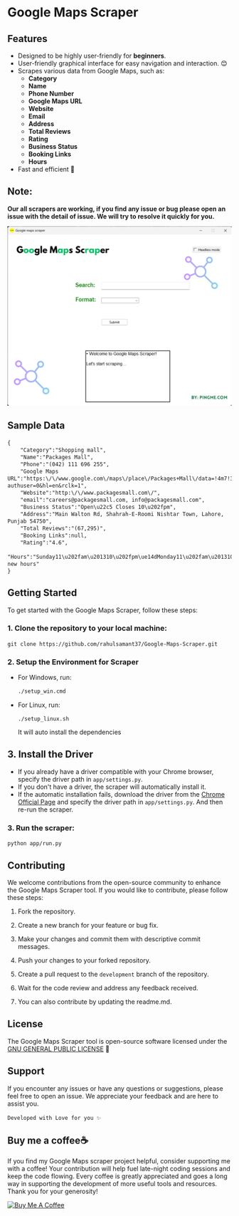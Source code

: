 # Google Maps Scraper



## Features
- Designed to be highly user-friendly for **beginners**.
- User-friendly graphical interface for easy navigation and interaction. 😊
- Scrapes various data from Google Maps, such as:
  - **Category**
  - **Name**
  - **Phone Number**
  - **Google Maps URL**
  - **Website**
  - **Email**
  - **Address**
  - **Total Reviews**
  - **Rating**
  - **Business Status**
  - **Booking Links**
  - **Hours**
- Fast and efficient 🚀




## Note: 
**Our all scrapers are working, if you find any issue or bug please open an issue with the detail of issue. We will try to resolve it quickly for you.**

<img src="Readme_assets/app.png" alt="Pingme open sourced google maps scraper">

## Sample Data
    {
        "Category":"Shopping mall",
        "Name":"Packages Mall",
        "Phone":"(042) 111 696 255",
        "Google Maps URL":"https:\/\/www.google.com\/maps\/place\/Packages+Mall\/data=!4m7!3m6!1s0x39190680e8f2d445:0x32ba63a1571efb2a!8m2!3d31.4715199!4d74.3555422!16s%2Fg%2F11gmxj94jy!19sChIJRdTy6IAGGTkRKvseV6FjujI?authuser=0&hl=en&rclk=1",
        "Website":"http:\/\/www.packagesmall.com\/",
        "email":"careers@packagesmall.com, info@packagesmall.com",
        "Business Status":"Open\u22c5 Closes 10\u202fpm",
        "Address":"Main Walton Rd, Shahrah-E-Roomi Nishtar Town, Lahore, Punjab 54750",
        "Total Reviews":"(67,295)",
        "Booking Links":null,
        "Rating":"4.6",
        "Hours":"Sunday11\u202fam\u201310\u202fpm\ue14dMonday11\u202fam\u201310\u202fpm\ue14dTuesday11\u202fam\u201310\u202fpm\ue14dWednesday11\u202fam\u201310\u202fpm\ue14dThursday11\u202fam\u201310\u202fpm\ue14dFriday11\u202fam\u201310\u202fpm\ue14dSaturday11\u202fam\u201310\u202fpm\ue14dSuggest new hours"
    }

## Getting Started

To get started with the Google Maps Scraper, follow these steps:

### 1. Clone the repository to your local machine:

   ```shell
   git clone https://github.com/rahulsamant37/Google-Maps-Scraper.git
   ```

### 2. Setup the Environment for Scraper

- For Windows, run:
  ```bash
  ./setup_win.cmd
   ```
- For Linux, run:
   ```
   ./setup_linux.sh
   ```

   It will auto install the dependencies

## 3. Install the Driver

   - If you already have a driver compatible with your Chrome browser, specify the driver path in `app/settings.py`.
   - If you don't have a driver, the scraper will automatically install it.
   - If the automatic installation fails, download the driver from the [Chrome Official Page](https://googlechromelabs.github.io/chrome-for-testing/#stable) and specify the driver path in `app/settings.py`. And then re-run the scraper.

### 3. Run the scraper:
   ```shell
   python app/run.py
   ```


## Contributing

We welcome contributions from the open-source community to enhance the Google Maps Scraper tool. If you would like to contribute, please follow these steps:

1. Fork the repository.

2. Create a new branch for your feature or bug fix.

3. Make your changes and commit them with descriptive commit messages.

4. Push your changes to your forked repository.

5. Create a pull request to the `development` branch of the repository.

6. Wait for the code review and address any feedback received.

7. You can also contribute by updating the readme.md.

## License

The Google Maps Scraper tool is open-source software licensed under the [GNU GENERAL PUBLIC LICENSE](https://github.com/rahulsamant37/Google-Maps-Scraper/blob/main/LICENSE) 📜

## Support

If you encounter any issues or have any questions or suggestions, please feel free to open an issue. We appreciate your feedback and are here to assist you.

`Developed with Love for you ✨`

## Buy me a coffee☕

If you find my Google Maps scraper project helpful, consider supporting me with a coffee! Your contribution will help fuel late-night coding sessions and keep the code flowing. Every coffee is greatly appreciated and goes a long way in supporting the development of more useful tools and resources. Thank you for your generosity!

[![Buy Me A Coffee](https://img.buymeacoffee.com/button-api/?slug=zubdata&button_colour=FFDD00&font_colour=000000&font_family=Lato&outline_colour=000000&coffee_colour=ffffff)]()
